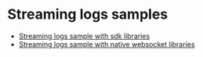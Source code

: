 # Streaming logs samples

* [Streaming logs sample with sdk libraries](./sdk)
* [Streaming logs sample with native websocket libraries](./nativeapi)
